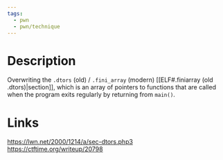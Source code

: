 ```yaml
---
tags:
  - pwn
  - pwn/technique
---
```

# Description
Overwriting the `.dtors` (old) / `.fini_array` (modern) [[ELF#.finiarray (old .dtors)|section]], which is an array of pointers to functions that are called when the program exits regularly by returning from `main()`.
# Links
https://lwn.net/2000/1214/a/sec-dtors.php3
https://ctftime.org/writeup/20798